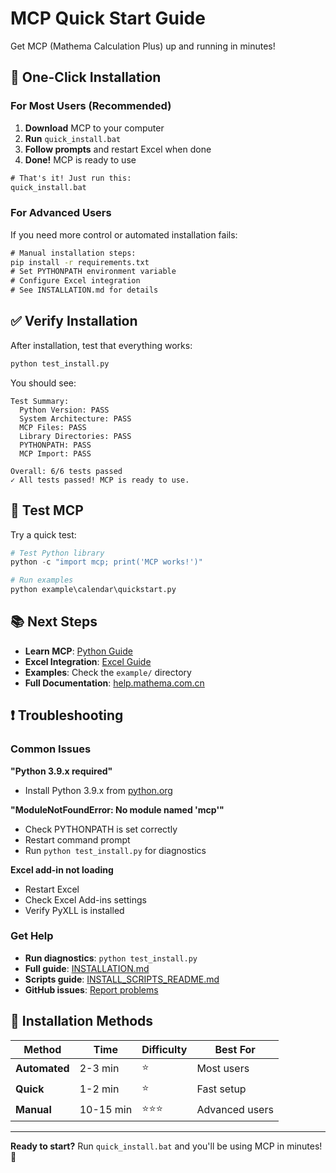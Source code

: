 # MCP Quick Start Guide

Get MCP (Mathema Calculation Plus) up and running in minutes!

## 🚀 One-Click Installation

### For Most Users (Recommended)

1. **Download** MCP to your computer
2. **Run** `quick_install.bat`
3. **Follow prompts** and restart Excel when done
4. **Done!** MCP is ready to use

```cmd
# That's it! Just run this:
quick_install.bat
```

### For Advanced Users

If you need more control or automated installation fails:

```cmd
# Manual installation steps:
pip install -r requirements.txt
# Set PYTHONPATH environment variable
# Configure Excel integration
# See INSTALLATION.md for details
```

## ✅ Verify Installation

After installation, test that everything works:

```cmd
python test_install.py
```

You should see:
```
Test Summary:
  Python Version: PASS
  System Architecture: PASS
  MCP Files: PASS
  Library Directories: PASS
  PYTHONPATH: PASS
  MCP Import: PASS

Overall: 6/6 tests passed
✓ All tests passed! MCP is ready to use.
```

## 🧪 Test MCP

Try a quick test:

```python
# Test Python library
python -c "import mcp; print('MCP works!')"

# Run examples
python example\calendar\quickstart.py
```

## 📚 Next Steps

- **Learn MCP**: [Python Guide](http://help.mathema.com.cn/latest/api/userguide_python.html)
- **Excel Integration**: [Excel Guide](http://help.mathema.com.cn/latest/api/userguide.html)
- **Examples**: Check the `example/` directory
- **Full Documentation**: [help.mathema.com.cn](http://help.mathema.com.cn/latest/api/)

## ❗ Troubleshooting

### Common Issues

**"Python 3.9.x required"**
- Install Python 3.9.x from [python.org](https://www.python.org/downloads/)

**"ModuleNotFoundError: No module named 'mcp'"**
- Check PYTHONPATH is set correctly
- Restart command prompt
- Run `python test_install.py` for diagnostics

**Excel add-in not loading**
- Restart Excel
- Check Excel Add-ins settings
- Verify PyXLL is installed

### Get Help

- **Run diagnostics**: `python test_install.py`
- **Full guide**: [INSTALLATION.md](INSTALLATION.md)
- **Scripts guide**: [INSTALL_SCRIPTS_README.md](INSTALL_SCRIPTS_README.md)
- **GitHub issues**: [Report problems](https://github.com/MDTSH/mcp_excel/issues)

## 🎯 Installation Methods

| Method | Time | Difficulty | Best For |
|--------|------|------------|----------|
| **Automated** | 2-3 min | ⭐ | Most users |
| **Quick** | 1-2 min | ⭐ | Fast setup |
| **Manual** | 10-15 min | ⭐⭐⭐ | Advanced users |

---

**Ready to start?** Run `quick_install.bat` and you'll be using MCP in minutes! 🚀
